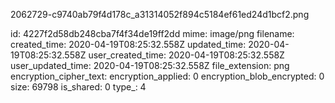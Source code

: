 2062729-c9740ab79f4d178c_a31314052f894c5184ef61ed24d1bcf2.png

id: 4227f2d58db248cba7f4f34de19ff2dd
mime: image/png
filename: 
created_time: 2020-04-19T08:25:32.558Z
updated_time: 2020-04-19T08:25:32.558Z
user_created_time: 2020-04-19T08:25:32.558Z
user_updated_time: 2020-04-19T08:25:32.558Z
file_extension: png
encryption_cipher_text: 
encryption_applied: 0
encryption_blob_encrypted: 0
size: 69798
is_shared: 0
type_: 4